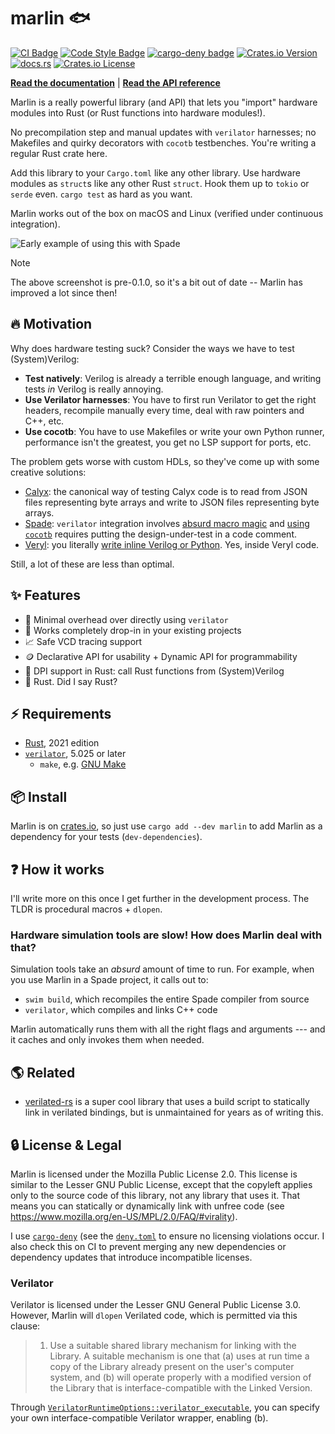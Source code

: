 # marlin 🐟

[![CI Badge](https://github.com/ethanuppal/marlin/actions/workflows/ci.yaml/badge.svg)](https://github.com/ethanuppal/marlin/blob/main/.github/workflows/ci.yaml)
[![Code Style Badge](https://github.com/ethanuppal/marlin/actions/workflows/lint.yaml/badge.svg)](https://github.com/ethanuppal/marlin/blob/main/.github/workflows/lint.yaml)
[![cargo-deny badge](https://github.com/ethanuppal/marlin/actions/workflows/cargo-deny.yaml/badge.svg)](https://github.com/ethanuppal/marlin/blob/main/.github/workflows/cargo-deny.yaml)
[![Crates.io Version](https://img.shields.io/crates/v/marlin)](https://crates.io/crates/marlin)
[![docs.rs](https://img.shields.io/docsrs/marlin)](https://docs.rs/marlin/latest/marlin)
[![Crates.io License](https://img.shields.io/crates/l/marlin)](./LICENSE)

**[Read the documentation](https://ethanuppal.com/marlin)** | **[Read the API reference](https://docs.rs/marlin/latest/marlin)**

Marlin is a really powerful library (and API) that lets you "import" hardware
modules into Rust (or Rust functions into hardware modules!). 

No precompilation step and manual updates with `verilator` harnesses; no 
Makefiles and quirky decorators with `cocotb` testbenches. You're writing a regular Rust crate here.

Add this library to your `Cargo.toml` like any other library. Use hardware
modules as `struct`s like any other Rust `struct`. Hook them up to `tokio` or
`serde` even. `cargo test` as hard as you want.

Marlin works out of the box on macOS and Linux (verified under continuous integration).

![Early example of using this with Spade](./assets/demo-alpha.png)

> [!NOTE]
> The above screenshot is pre-0.1.0, so it's a bit out of date -- Marlin has
> improved a lot since then!

## 🔥 Motivation

Why does hardware testing suck? Consider the ways we have to test
(System)Verilog:

- **Test natively**: Verilog is already a terrible enough language, and writing
  tests *in* Verilog is really annoying.
- **Use Verilator harnesses**: You have to first run Verilator to get the right
  headers, recompile manually every time, deal with raw pointers and C++, etc.
- **Use cocotb**: You have to use Makefiles or write your own Python runner, 
  performance isn't the greatest, you get no LSP support for ports, etc.

The problem gets worse with custom HDLs, so they've come up with some creative
solutions:

- [Calyx](https://calyxir.org): the canonical way of testing Calyx code is to
  read from JSON files representing byte arrays and write to JSON files
  representing byte arrays.
- [Spade](https://spade-lang.org): `verilator` integration involves [absurd
  macro magic](https://docs.spade-lang.org/simulation.html#verilator) and [using
  `cocotb`](https://docs.spade-lang.org/simulation.html#cocotb) requires putting the design-under-test in a code comment.
- [Veryl](https://veryl-lang.org): you literally [write inline Verilog or Python](https://doc.veryl-lang.org/book/05_language_reference/13_integrated_test.html). Yes, inside Veryl code.

Still, a lot of these are less than optimal.

## ✨ Features

- 🚀 Minimal overhead over directly using `verilator`
- 🔌 Works completely drop-in in your existing projects
- 📈 Safe VCD tracing support
- 🪙 Declarative API for usability + Dynamic API for programmability
- 🔄 DPI support in Rust: call Rust functions from (System)Verilog
- 🦀 Rust. Did I say Rust?

## ⚡️ Requirements

- [Rust](https://rustup.rs), 2021 edition
- [`verilator`](https://verilator.org/guide/latest/install.html), 5.025 or later
   - `make`, e.g. [GNU Make](https://www.gnu.org/software/make/)

## 📦 Install

Marlin is on [crates.io], so just use `cargo add --dev marlin` to add Marlin as a
dependency for your tests (`dev-dependencies`).

## ❓ How it works

I'll write more on this once I get further in the development process.
The TLDR is procedural macros + `dlopen`.

### Hardware simulation tools are slow! How does Marlin deal with that?

Simulation tools take an _absurd_ amount of time to run.
For example, when you use Marlin in a Spade project, it calls out to:

- `swim build`, which recompiles the entire Spade compiler from source
- `verilator`, which compiles and links C++ code

Marlin automatically runs them with all the right flags and arguments
--- and it caches and only invokes them when needed.

## 🌎 Related

- [verilated-rs](https://github.com/djg/verilated-rs) is a super cool library
  that uses a build script to statically link in verilated bindings, but is
  unmaintained for years as of writing this.

## 🔒 License & Legal

Marlin is licensed under the Mozilla Public License 2.0. This license is
similar to the Lesser GNU Public License, except that the copyleft applies only
to the source code of this library, not any library that uses it. That means you
can statically or dynamically link with unfree code (see
<https://www.mozilla.org/en-US/MPL/2.0/FAQ/#virality>).

I use [`cargo-deny`](https://github.com/EmbarkStudios/cargo-deny) (see the
[`deny.toml`](./deny.toml) to ensure no licensing violations occur. I also check
this on CI to prevent merging any new dependencies or dependency updates that
introduce incompatible licenses.

### Verilator

Verilator is licensed under the Lesser GNU General Public License 3.0. However,
Marlin will `dlopen` Verilated code, which is permitted via this clause:

> 1) Use a suitable shared library mechanism for linking with the
>   Library.  A suitable mechanism is one that (a) uses at run time
>   a copy of the Library already present on the user's computer
>   system, and (b) will operate properly with a modified version
>   of the Library that is interface-compatible with the Linked
>   Version.

Through [`VerilatorRuntimeOptions::verilator_executable`](https://docs.rs/marlin/latest/marlin/verilator/struct.VerilatorRuntimeOptions.html#structfield.verilator_executable),
you can specify your own interface-compatible Verilator wrapper, enabling (b).

[crates.io]: https://crates.io/crates/marlin
